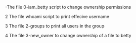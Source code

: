 -The file 0-iam_betty script to change ownership permissions

2 The file whoami script to print effecive username

3 The file 2-groups to print all users in the group

4 The file 3-new_owner to change ownership of a file to betty
